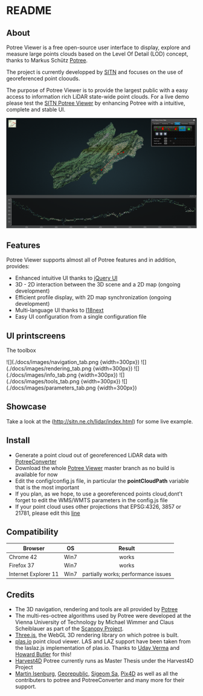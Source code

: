 
# README

## About

Potree Viewer is a free open-source user interface to display, explore and measure large points clouds based on the Level Of Detail (LOD) concept, thanks to Markus Schütz [Potree](http://potree.org).

The project is currently developped by [SITN](http://ne.ch/sitn) and focuses on the use of georeferenced point cloouds.

The purpose of Potree Viewer is to provide the largest public with a easy access to information rich LiDAR state-wide point clouds. For a live demo please test the [SITN Potree Viewer](http://sitn.ne.ch/lidar/index.html) by enhancing Potree with a intuitive, complete and stable UI.

![](./docs/images/profile_full.png)

## Features

Potree Viewer supports almost all of Potree features and in addition, provides:

* Enhanced intuitive UI thanks to [jQuery UI](https://jqueryui.com/)
* 3D - 2D interaction between the 3D scene and a 2D map (ongoing development)
* Efficient profile display, with 2D map synchronization (ongoing development)
* Multi-language UI thanks to [I18next](http://i18next.com/)
* Easy UI configuration from a single configuration file

## UI printscreens

The toolbox

![](./docs/images/navigation_tab.png {width=300px})
![](./docs/images/rendering_tab.png {width=300px})
![](./docs/images/info_tab.png {width=300px})
![](./docs/images/tools_tab.png {width=300px})
![](./docs/images/parameters_tab.png {width=300px})

## Showcase

Take a look at the (http://sitn.ne.ch/lidar/index.html) for some live example.

## Install

* Generate a point cloud out of georeferenced LiDAR data with [PotreeConverter](https://github.com/potree/PotreeConverter)
* Download the whole [Potree Viewer](https://github.com/potree/PotreeViewer) master branch as no build is available for now
* Edit the config/config.js file, in particular the <b>pointCloudPath</b> variable that is the most important
* If you plan, as we hope, to use a georeferenced points cloud,dont't forget to edit the WMS/WMTS parameters in the config.js file
* If your point cloud uses other projections that EPSG:4326, 3857 or 21781, please edit this [line](https://github.com/potree/PotreeViewer/blob/master/index.html#L52)

## Compatibility

| Browser              | OS      | Result        |
| -------------------- |:-------:|:-------------:|
| Chrome 42            | Win7    | works         |
| Firefox 37           | Win7    | works         |
| Internet Explorer 11 | Win7    | partially works; performance issues |

## Credits

* The 3D navigation, rendering and tools are all provided by [Potree](http://potree.org)
* The multi-res-octree algorithms used by Potree were developed at the Vienna University of Technology by Michael Wimmer and Claus Scheiblauer as part of the [Scanopy Project](http://www.cg.tuwien.ac.at/research/projects/Scanopy/).
* [Three.js](https://github.com/mrdoob/three.js), the WebGL 3D rendering library on which potree is built.
* [plas.io](http://plas.io/) point cloud viewer. LAS and LAZ support have been taken from the laslaz.js implementation of plas.io. Thanks to [Uday Verma](https://twitter.com/udaykverma) and [Howard Butler](https://twitter.com/howardbutler) for this!
* [Harvest4D](https://harvest4d.org/) Potree currently runs as Master Thesis under the Harvest4D Project
* [Martin Isenburg](http://rapidlasso.com/), [Georepublic](http://georepublic.de/en/), [Sigeom Sa](http://www.sigeom.ch/), [Pix4D](http://pix4d.com/) as well as all the contributers to potree and PotreeConverter and many more for their support.
